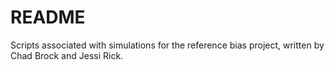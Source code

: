 # README
Scripts associated with simulations for the reference bias project, written by Chad Brock and Jessi Rick.

